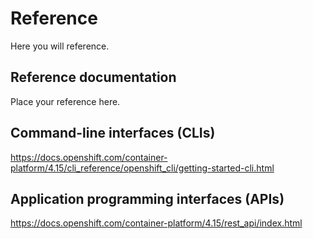 # Reference
Here you will reference.
## Reference documentation
Place your reference here.
## Command-line interfaces (CLIs)
https://docs.openshift.com/container-platform/4.15/cli_reference/openshift_cli/getting-started-cli.html
## Application programming interfaces (APIs)
https://docs.openshift.com/container-platform/4.15/rest_api/index.html
